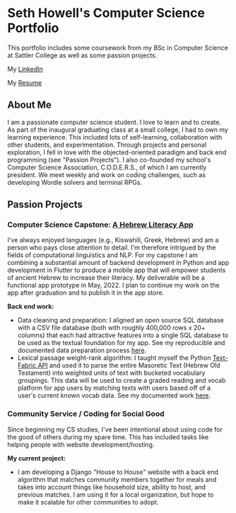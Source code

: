 # Seth Howell's Computer Science Portfolio
This portfolio includes some coursework from my BSc in Computer Science at Sattler College as well as some passion projects. 

My [LinkedIn](https://www.linkedin.com/in/seth-henry/)

My [Resume](https://github.com/sethbam9/Portfolio/blob/main/Seth_Howell_Resume.pdf)

## About Me
I am a passionate computer science student. I love to learn and to create. As part of the inaugural graduating class at a small college, I had to own my learning experience. This included lots of self-learning, collaboration with other students, and experimentation. Through projects and personal exploration, I fell in love with the objected-oriented paradigm and back end programming (see "Passion Projects"). I also co-founded my school's Computer Science Association, C.O.D.E.R.S., of which I am currently president. We meet weekly and work on coding challenges, such as developing Wordle solvers and terminal RPGs. 

## Passion Projects

### Computer Science Capstone: [A Hebrew Literacy App](https://github.com/sethbam9/Hebrew-Literacy-App)
I've always enjoyed languages (e.g., Kiswahili, Greek, Hebrew) and am a person who pays close attention to detail. I'm therefore intrigued by the fields of computational linguistics and NLP. For my capstone I am combining a substantial amount of backend development in Python and app development in Flutter to produce a mobile app that will empower students of ancient Hebrew to increase their literacy. My deliverable will be a functional app prototype in May, 2022. I plan to continue my work on the app after graduation and to publish it in the app store. 

**Back end work:**
- Data cleaning and preparation: I aligned an open source SQL database with a CSV file database (both with roughly 400,000 rows x 20+ columns) that each had attractive features into a single SQL database to be used as the textual foundation for my app. See my reproducible and documented data preparation process [here](https://github.com/sethbam9/Hebrew-Literacy-App/blob/main/data_code/convert_csv_data_v3.ipynb).
- Lexical passage weight-rank algorithm: I taught myself the Python [Text-Fabric API](https://annotation.github.io/text-fabric/tf/index.html) and used it to parse the entire Masoretic Text (Hebrew Old Testament) into weighted units of text with bucketed vocabulary groupings. This data will be used to create a graded reading and vocab platform for app users by matching texts with users based off of a user's current known vocab data. See my documented work [here](https://github.com/sethbam9/Hebrew-Literacy-App/blob/main/data_code/passage_extraction/tf_passage_weights%20copy.ipynb).

### Community Service / Coding for Social Good
Since beginning my CS studies, I've been intentional about using code for the good of others during my spare time. This has included tasks like helping people with website development/hosting. 

**My current project:**
- I am developing a Django "House to House" website with a back end algorithm that matches community members together for meals and takes into account things like household size, ability to host, and previous matches. I am using it for a local organization, but hope to make it scalable for other communities to adopt.

